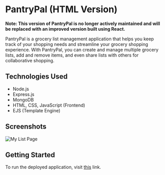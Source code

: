 # PantryPal (HTML Version)

**Note: This version of PantryPal is no longer actively maintained and will be replaced with an improved version built using React.**

PantryPal is a grocery list management application that helps you keep track of your shopping needs and streamline your grocery shopping experience. With PantryPal, you can create and manage multiple grocery lists, add and remove items, and even share lists with others for collaborative shopping.

## Technologies Used

- Node.js
- Express.js
- MongoDB
- HTML, CSS, JavaScript (Frontend)
- EJS (Template Engine)
  
## Screenshots

![My List Page](https://i.imgur.com/2ppGBox.png)

## Getting Started

To run the deployed application, visit [this](https://colorful-coveralls-fish.cyclic.app) link.

